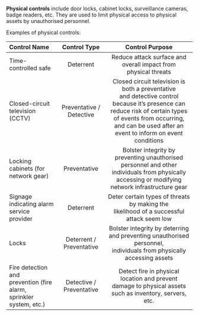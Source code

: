 
**Physical controls** include door locks, cabinet locks, surveillance cameras, badge
readers, etc. They are used to limit physical access to physical assets by unauthorised
personnel.

Examples of physical controls:

| **Control Name** | **Control Type** | **Control Purpose** |
| :--- | :--: | :--: |
| Time-controlled safe | Deterrent | Reduce attack surface and overall impact from <br>physical threats |
| Closed-circuit television (CCTV) | Preventative / Detective | Closed circuit television is both a preventative <br>and detective control because it’s presence can <br>reduce risk of certain types of events from occurring, and can be used after an <br>event to inform on event conditions |
| Locking cabinets (for<br>network gear) | Preventative | Bolster integrity by preventing unauthorised<br>personnel and other individuals from physically<br>accessing or modifying network infrastructure gear<br> |
| Signage indicating alarm<br>service provider | Deterrent | Deter certain types of threats by making the <br>likelihood of a successful attack seem low  |
| Locks | Deterrent / Preventative | Bolster integrity by deterring and preventing unauthorised personnel,<br>individuals from physically accessing assets |
| Fire detection and<br>prevention (fire alarm,<br>sprinkler system, etc.) | Detective / Preventative | Detect fire in physical location and prevent<br>damage to physical assets such as inventory, servers, etc. |